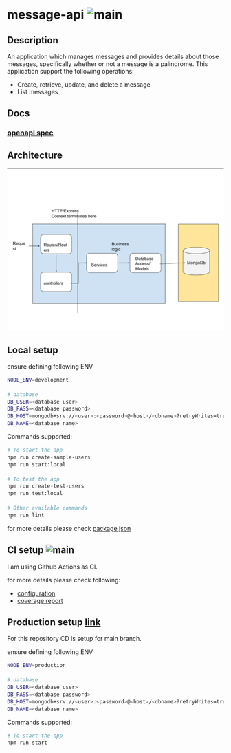 # message-api ![main](https://github.com/CExAGupta/message-api/workflows/Node.js%20CI/badge.svg?branch=main)

## Description

An application which manages messages and provides details about those messages,
specifically whether or not a message is a palindrome. This application support the
following operations:

- Create, retrieve, update, and delete a message
- List messages

## Docs

### [openapi spec](https://cexagupta-qlik-test.herokuapp.com/docs)

## Architecture

![Architecture doc](Architecture.svg)

## Local setup

ensure defining following ENV

```bash
NODE_ENV=development

# database
DB_USER=<database user>
DB_PASS=<database password>
DB_HOST=mongodb+srv://<user>:<password>@<host>/<dbname>?retryWrites=true&w=majority
DB_NAME=<database name>
```

Commands supported:

```bash
# To start the app
npm run create-sample-users
npm run start:local

# To test the app
npm run create-test-users
npm run test:local

# Other available commands
npm run lint
```

for more details please check [package.json](package.json)

## CI setup ![main](https://github.com/CExAGupta/message-api/workflows/Node.js%20CI/badge.svg?branch=main)

I am using Github Actions as CI.

for more details please check following:

- [configuration](.github/workflows/node.js.yml)
- [coverage report](https://github.com/CExAGupta/message-api/actions?query=workflow%3A%22Node.js+CI%22+branch%3Amain+event%3Apush+actor%3ACExAGupta)

## Production setup [link](https://cexagupta-qlik-test.herokuapp.com/api/v1/messages)

For this repository CD is setup for main branch.

ensure defining following ENV

```bash
NODE_ENV=production

# database
DB_USER=<database user>
DB_PASS=<database password>
DB_HOST=mongodb+srv://<user>:<password>@<host>/<dbname>?retryWrites=true&w=majority
DB_NAME=<database name>
```

Commands supported:

```bash
# To start the app
npm run start
```
